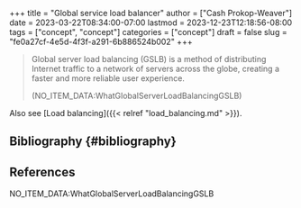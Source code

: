 +++
title = "Global service load balancer"
author = ["Cash Prokop-Weaver"]
date = 2023-03-22T08:34:00-07:00
lastmod = 2023-12-23T12:18:56-08:00
tags = ["concept", "concept"]
categories = ["concept"]
draft = false
slug = "fe0a27cf-4e5d-4f3f-a291-6b886524b002"
+++

> Global server load balancing (GSLB) is a method of distributing Internet traffic to a network of servers across the globe, creating a faster and more reliable user experience.
>
> (NO_ITEM_DATA:WhatGlobalServerLoadBalancingGSLB)

Also see [Load balancing]({{< relref "load_balancing.md" >}}).


## Bibliography {#bibliography}

## References

<style>.csl-entry{text-indent: -1.5em; margin-left: 1.5em;}</style><div class="csl-bib-body">
  <div class="csl-entry">NO_ITEM_DATA:WhatGlobalServerLoadBalancingGSLB</div>
</div>

